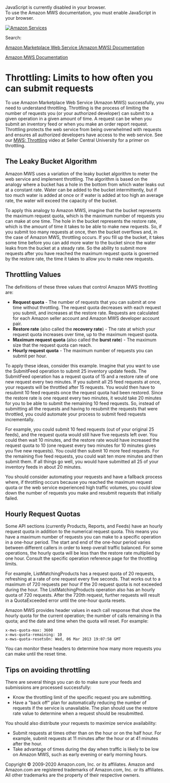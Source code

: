 <div id="MWSDX_noscript">

JavaScript is currently disabled in your browser.  
To use the Amazon MWS documentation, you must enable JavaScript in your
browser.

</div>

<div id="MWSDX_divtop">

[![Amazon
Services](https://images-na.ssl-images-amazon.com/images/G/08/mwsportal/fr_FR/amazonservices.gif "Amazon Services")](http://services.amazon.fr)

<div id="MWSDX_search">

<span id="MWSDX_searchlbl">Search:</span>

</div>

  
<span id="MWSDX_titlebar">[Amazon Marketplace Web Service (Amazon MWS)
Documentation](https://developer.amazonservices.fr/gp/mws/docs.html)</span>

</div>

<div id="MWSDX_divbottom">

<div id="MWSDX_divleft">

<div id="MWSDX_toc">

</div>

</div>

<div id="MWSDX_divright">

<div id="MWSDX_content">

<span id="MWSDX_breadcrumbs">[Amazon MWS
Documentation](https://developer.amazonservices.fr/gp/mws/docs.html)</span>

<div id="DG_Throttling" class="nested0">

Throttling: Limits to how often you can submit requests
=======================================================

<div class="body">

To use <span class="ph">Amazon Marketplace Web Service (Amazon
MWS)</span> successfully, you need to understand throttling. Throttling
is the process of limiting the number of requests you (or your
authorized developer) can submit to a given operation in a given amount
of time. A request can be when you submit an inventory feed or when you
make an order report request. Throttling protects the web service from
being overwhelmed with requests and ensures all authorized developers
have access to the web service. See our
<a href="https://sellercentral.amazon.com/learn/courses?ref_=su_home_c54_m243&amp;courseId=54&amp;moduleId=243" class="xref">MWS: Throttling</a>
video at Seller Central University for a primer on throttling.

<div class="section">

The Leaky Bucket Algorithm
--------------------------

<span class="ph">Amazon MWS</span> uses a variation of the leaky bucket
algorithm to meter the web service and implement throttling. The
algorithm is based on the analogy where a bucket has a hole in the
bottom from which water leaks out at a constant rate. Water can be added
to the bucket intermittently, but if too much water is added at once or
if water is added at too high an average rate, the water will exceed the
capacity of the bucket.

To apply this analogy to <span class="ph">Amazon MWS</span>, imagine
that the bucket represents the maximum request quota, which is the
maximum number of requests you can make at one time. The hole in the
bucket represents the restore rate, which is the amount of time it takes
to be able to make new requests. So, if you submit too many requests at
once, then the bucket overflows and, in the case of <span
class="ph">Amazon MWS</span>, throttling occurs. If you fill up the
bucket, it takes some time before you can add more water to the bucket
since the water leaks from the bucket at a steady rate. So the ability
to submit more requests after you have reached the maximum request quota
is governed by the restore rate, the time it takes to allow you to make
new requests.

</div>

<div class="section">

Throttling Values
-----------------

The definitions of these three values that control <span
class="ph">Amazon MWS</span> throttling are:

-   **Request quota** - The number of requests that you can submit at
    one time without throttling. The request quota decreases with each
    request you submit, and increases at the restore rate. Requests are
    calculated for each Amazon seller account and Amazon MWS developer
    account pair.
-   **Restore rate** (also called the **recovery rate**) - The rate at
    which your request quota increases over time, up to the maximum
    request quota.
-   **Maximum request quota** (also called the **burst rate**) - The
    maximum size that the request quota can reach.
-   **Hourly request quota** - The maximum number of requests you can
    submit per hour.

To apply these ideas, consider this example. Imagine that you want to
use the <span class="keyword apiname">SubmitFeed</span> operation to
submit 25 inventory update feeds. The <span
class="keyword apiname">SubmitFeed</span> operation has a request quota
of 15 and a restore rate of one new request every two minutes. If you
submit all 25 feed requests at once, your requests will be throttled
after 15 requests. You would then have to resubmit 10 feed requests once
the request quota had been restored. Since the restore rate is one
request every two minutes, it would take 20 minutes for you to be able
to submit the remaining 10 feed requests. So, instead of submitting all
the requests and having to resubmit the requests that were throttled,
you could automate your process to submit feed requests incrementally.

For example, you could submit 10 feed requests (out of your original 25
feeds), and the request quota would still have five requests left over.
You could then wait 10 minutes, and the restore rate would have
increased the request quota to 10 (one request every two minutes for 10
minutes gives you five new requests). You could then submit 10 more feed
requests. For the remaining five feed requests, you could wait ten more
minutes and then submit them. If all things go well, you would have
submitted all 25 of your inventory feeds in about 20 minutes.

You should consider automating your requests and have a fallback process
where, if throttling occurs because you reached the maximum request
quota or the web service experienced high traffic volumes, you could
slow down the number of requests you make and resubmit requests that
initially failed.

</div>

<div class="section">

Hourly Request Quotas
---------------------

Some API sections (currently Products, Reports, and Feeds) have an
hourly request quota in addition to the numerical request quota. This
means you have a maximum number of requests you can make to a specific
operation in a one-hour period. The start and end of the one-hour period
varies between different callers in order to keep overall traffic
balanced. For some operations, the hourly quota will be less than the
restore rate multiplied by one hour. Consult the specific operation
reference page for the throttling limits.

For example, <span class="keyword apiname">ListMatchingProducts</span>
has a request quota of 20 requests, refreshing at a rate of one request
every five seconds. That works out to a maximum of 720 requests per hour
if the 20 request quota is not exceeded during the hour. The <span
class="keyword apiname">ListMatchingProducts</span> operation also has
an hourly quota of 720 requests. After the 720th request, further
requests will result in a <span
class="keyword parmname">QuotaExceeded</span> error until the one-hour
quota resets.

<span class="ph">Amazon MWS</span> provides header values in each call
response that show the hourly quota for the current operation; the
number of calls remaining in tha quota; and the date and time when the
quota will reset. For example:

    x-mws-quota-max: 3600
    x-mws-quota-remaining: 10
    x-mws-quota-resetsOn: Wed, 06 Mar 2013 19:07:58 GMT

You can monitor these headers to determine how many more requests you
can make until the reset time.

</div>

<div id="DG_Throttling__Best_Practices_Requests" class="section">

Tips on avoiding throttling
---------------------------

There are several things you can do to make sure your feeds and
submissions are processed successfully:

-   Know the throttling limit of the specific request you are
    submitting.
-   Have a "back off" plan for automatically reducing the number of
    requests if the service is unavailable. The plan should use the
    restore rate value to determine when a request should be
    resubmitted.

You should also distribute your requests to maximize service
availability:

-   Submit requests at times other than on the hour or on the half hour.
    For example, submit requests at 11 minutes after the hour or at 41
    minutes after the hour.
-   Take advantage of times during the day when traffic is likely to be
    low on Amazon MWS, such as early evening or early morning hours.

</div>

</div>

</div>

<div id="MWSDX_footer">

Copyright © 2009-2020 Amazon.com, Inc. or its affiliates. Amazon and
Amazon.com are registered trademarks of Amazon.com, Inc. or its
affiliates. All other trademarks are the property of their respective
owners.

</div>

</div>

</div>

<div style="clear: both;">

</div>

</div>
